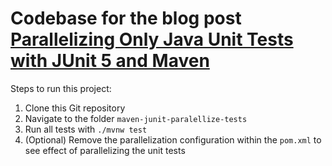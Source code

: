 # Codebase for the blog post [Parallelizing Only Java Unit Tests with JUnit 5 and Maven](https://rieckpil.de/parallelize-only-java-unit-tests-with-junit-5-and-maven/)

Steps to run this project:

1. Clone this Git repository
2. Navigate to the folder `maven-junit-paralellize-tests`
3. Run all tests with `./mvnw test`
4. (Optional) Remove the parallelization configuration within the `pom.xml` to see effect of parallelizing the unit tests
